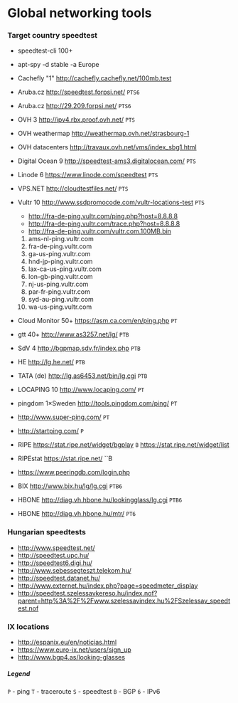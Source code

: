 # Global networking tools

### Target country speedtest

- speedtest-cli 100+
- apt-spy -d stable -a Europe
- Cachefly "1" http://cachefly.cachefly.net/100mb.test

- Aruba.cz http://speedtest.forpsi.net/ `PTS6`
- Aruba.cz http://29.209.forpsi.net/ `PTS6`
- OVH 3 http://ipv4.rbx.proof.ovh.net/ `PTS`
- OVH weathermap http://weathermap.ovh.net/strasbourg-1
- OVH datacenters http://travaux.ovh.net/vms/index_sbg1.html
- Digital Ocean 9 http://speedtest-ams3.digitalocean.com/ `PTS`
- Linode 6 https://www.linode.com/speedtest `PTS`
- VPS.NET http://cloudtestfiles.net/ `PTS`
- Vultr 10 http://www.ssdpromocode.com/vultr-locations-test `PTS`
    - http://fra-de-ping.vultr.com/ping.php?host=8.8.8.8
    - http://fra-de-ping.vultr.com/trace.php?host=8.8.8.8
    - http://fra-de-ping.vultr.com/vultr.com.100MB.bin

    1. ams-nl-ping.vultr.com
    1. fra-de-ping.vultr.com
    1. ga-us-ping.vultr.com
    1. hnd-jp-ping.vultr.com
    1. lax-ca-us-ping.vultr.com
    1. lon-gb-ping.vultr.com
    1. nj-us-ping.vultr.com
    1. par-fr-ping.vultr.com
    1. syd-au-ping.vultr.com
    1. wa-us-ping.vultr.com

- Cloud Monitor 50+ https://asm.ca.com/en/ping.php `PT`
- gtt 40+ http://www.as3257.net/lg/ `PTB`
- SdV 4 http://bgpmap.sdv.fr/index.php `PTB`
- HE http://lg.he.net/ `PTB`
- TATA (de) http://lg.as6453.net/bin/lg.cgi `PTB`
- LOCAPING 10 http://www.locaping.com/ `PT`
- pingdom 1×Sweden http://tools.pingdom.com/ping/ `PT`
- http://www.super-ping.com/ `PT`
- http://startping.com/ `P`
- RIPE https://stat.ripe.net/widget/bgplay `B` https://stat.ripe.net/widget/list
- RIPEstat https://stat.ripe.net/ ``B
- https://www.peeringdb.com/login.php
- BIX http://www.bix.hu/lg/lg.cgi `PTB6`
- HBONE http://diag.vh.hbone.hu/lookingglass/lg.cgi `PTB6`
- HBONE http://diag.vh.hbone.hu/mtr/ `PT6`

### Hungarian speedtests

- http://www.speedtest.net/
- http://speedtest.upc.hu/
- http://speedtest6.digi.hu/
- http://www.sebessegteszt.telekom.hu/
- http://speedtest.datanet.hu/
- http://www.externet.hu/index.php?page=speedmeter_display
- http://speedtest.szelessavkereso.hu/index.nof?parent=http%3A%2F%2Fwww.szelessavindex.hu%2FSzelessav_speedtest.nof

### IX locations

- http://espanix.eu/en/noticias.html
- https://www.euro-ix.net/users/sign_up
- http://www.bgp4.as/looking-glasses

##### Legend

`P` - ping
`T` - traceroute
`S` - speedtest
`B` - BGP
`6` - IPv6
